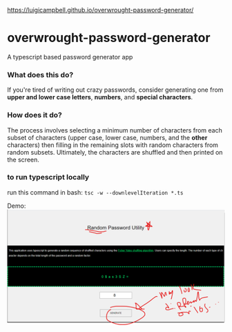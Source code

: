 https://luigicampbell.github.io/overwrought-password-generator/
# overwrought-password-generator
A typescript based password generator app

### What does this do?
If you're tired of writing out crazy passwords, consider generating one from **upper and lower case letters**, **numbers**, and **special characters**.

### How does it do?
The process involves selecting a minimum number of characters from each subset of characters (upper case, lower case, numbers, and the **other** characters) then filling in the remaining slots with random characters from random subsets.
Ultimately, the characters are shuffled and then printed on the screen.

### to run typescript locally
run this command in bash: `tsc -w --downlevelIteration *.ts`

Demo: ![screenshot](./assets/img/screenshot.png)
